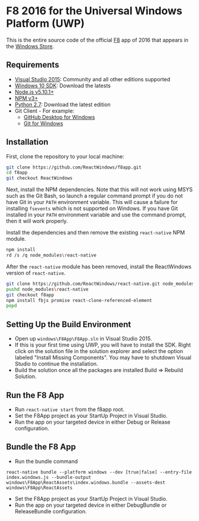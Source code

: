 # F8 2016 for the Universal Windows Platform (UWP)

This is the entire source code of the official [F8](https://fbf8.com/) app of 2016 that appears in the [Windows Store](https://www.microsoft.com/en-us/store/apps/f8-developer-conference/9nblggh4ntvn).

## Requirements

- [Visual Studio 2015](https://msdn.microsoft.com/en-us/library/dd831853.aspx): Community and all other editions supported
- [Windows 10 SDK](https://developer.microsoft.com/en-US/windows/downloads/windows-10-sdk): Download the latests
- [Node.js v5.10.1+](https://nodejs.org/)
- [NPM v3+](https://www.npmjs.com/)
- [Python 2.7](https://www.python.org/): Download the latest edition
- Git Client - For example:
    - [GitHub Desktop for Windows](https://desktop.github.com/)
    - [Git for Windows](https://git-for-windows.github.io/)
    
## Installation

First, clone the repository to your local machine:
```bash
git clone https://github.com/ReactWindows/f8app.git
cd f8app
git checkout ReactWindows
```

Next, install the NPM dependencies.  Note that this will not work using MSYS such as the Git Bash, so launch a regular command prompt if you do not have Git in your `PATH` environment variable.  This will cause a failure for installing `fsevents` which is not supported on Windows.  If you have Git installed in your `PATH` environment variable and use the command prompt, then it will work properly.

Install the dependencies and then remove the existing `react-native` NPM module.

```bash
npm install
rd /s /q node_modules\react-native
```

After the `react-native` module has been removed, install the ReactWindows version of `react-native`.

```bash
git clone https://github.com/ReactWindows/react-native.git node_modules\react-native
pushd node_modules\react-native
git checkout f8app
npm install fbjs promise react-clone-referenced-element
popd
```

## Setting Up the Build Environment

- Open up `windows\F8App\F8App.sln` in Visual Studio 2015.
- If this is your first time using UWP, you will have to install the SDK. Right click on the solution file in the solution explorer and select the option labeled "Install Missing Components". You may have to shutdown Visual Studio to continue the installation.
- Build the solution once all the packages are installed Build => Rebuild Solution. 

## Run the F8 App

- Run `react-native start` from the f8app root.
- Set the F8App project as your StartUp Project in Visual Studio.
- Run the app on your targeted device in either Debug or Release configuration.

## Bundle the F8 App

- Run the bundle command
```
react-native bundle --platform windows --dev [true|false] --entry-file index.windows.js --bundle-output windows\F8App\ReactAssets\index.windows.bundle --assets-dest windows\F8App\ReactAssets
```
- Set the F8App project as your StartUp Project in Visual Studio.
- Run the app on your targeted device in either DebugBundle or ReleaseBundle configuration.
